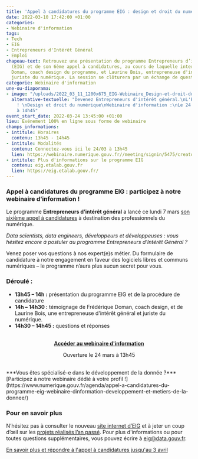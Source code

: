 ```yaml
---
title: 'Appel à candidatures du programme EIG : design et droit du numérique'
date: 2022-03-10 17:42:00 +01:00
categories:
- Webinaire d'information
tags:
- Tech
- EIG
- Entrepreneurs d'Intérêt Général
- Emploi
chapeau-text: Retrouvez une présentation du programme Entrepreneurs d’intérêt général
  (EIG) et de son 6ème appel à candidatures, au cours de laquelle interviendront Frédérique
  Doman, coach design du programme, et Laurine Bois, entrepreneuse d'intérêt général
  juriste du numérique. La session se clôturera par un échange de questions-réponses.
categorie: Webinaire d'information
une-ou-diaporama:
- image: "/uploads/2022_03_11_1200x675_EIG-Webinaire_Design-et-droit-du-numerique_twitter.jpg"
  alternative-textuelle: "Devenez Entrepreneurs d'intérêt général.\nL'Etat recrute
    ! \nDesign et droit du numérique\nWebinaire d'information :\nLe 24 mars de 13h45
    à 14h45"
event_start_date: 2022-03-24 13:45:00 +01:00
lieu: Evénement 100% en ligne sous forme de webinaire
champs_informations:
- intitule: Horaires
  contenu: 13h45 - 14h45
- intitule: Modalités
  contenu: Connectez-vous ici le 24/03 à 13h45
  lien: https://webinaire.numerique.gouv.fr//meeting/signin/5475/creator/1253/hash/018fcbe9305dfc8b6b411243a1f808fc816ede1e
- intitule: Plus d'informations sur le programme EIG
  contenu: eig.etalab.gouv.fr
  lien: https://eig.etalab.gouv.fr/
---
```


### Appel à candidatures du programme EIG : participez à notre webinaire d’information !

Le programme **Entrepreneurs d’intérêt général** a lancé ce lundi 7 mars [son sixième appel à candidatures](https://www.etalab.gouv.fr/letat-recherche-des-profils-du-numerique-rejoignez-les-entrepreneurs-dinteret-general/) à destination des professionnels du numérique.

*Data scientists, data engineers, développeurs et développeuses : vous hésitez encore à postuler au programme Entrepreneurs d'Intérêt Général ?*

Venez poser vos questions à nos expert(e)s métier. Du formulaire de candidature à notre engagement en faveur des logiciels libres et communs numériques – le programme n’aura plus aucun secret pour vous.

### Déroulé :
* **13h45 – 14h :** présentation du programme EIG et de la procédure de candidature 
* **14h – 14h30 :** témoignage de Frédérique Doman, coach design, et de Laurine Bois, une entrepreneuse d'intérêt général et juriste du numérique.
* **14h30 – 14h45 :** questions et réponses

<br>
<div align="center"><a href="https://webinaire.numerique.gouv.fr//meeting/signin/5475/creator/1253/hash/018fcbe9305dfc8b6b411243a1f808fc816ede1e" class="button"><b>Accéder au webinaire d'information</b></a><p class="ouverture">Ouverture le 24 mars à 13h45</p></div>
<br>
***Vous êtes spécialisé-e dans le développement de la donnée ?*** [Participez à notre webinaire dédié à votre profil !](https://www.numerique.gouv.fr/agenda/appel-a-candidatures-du-programme-eig-webinaire-dinformation-developpement-et-metiers-de-la-donnee/)

<div class="encadre noir"> <h3>Pour en savoir plus</h3> <p>N’hésitez pas à consulter le nouveau <a href="https://eig.etalab.gouv.fr/">site internet d’EIG</a> et à jeter un coup d’œil sur les <a href="https://www.dailymotion.com/playlist/x75m45">projets réalisés l’an passé</a>. Pour plus d'informations ou pour toutes questions supplémentaires, vous pouvez écrire à 
<a href="mailto:eig@data.gouv.fr ">eig@data.gouv.fr</a>.</p> </div>

<div class="lien-important"><p><a href="https://eig.etalab.gouv.fr/participer/candidats/">En savoir plus et répondre à l'appel à candidatures jusqu'au 3 avril</a></p></div>